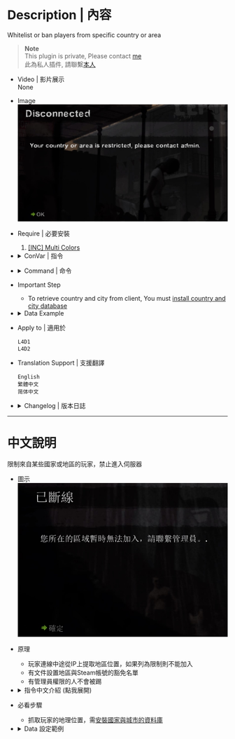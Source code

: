 # Description | 內容
Whitelist or ban players from specific country or area

> __Note__ <br/>
This plugin is private, Please contact [me](https://github.com/fbef0102/Game-Private_Plugin#私人插件列表-private-plugins-list)<br/>
此為私人插件, 請聯繫[本人](https://github.com/fbef0102/Game-Private_Plugin#私人插件列表-private-plugins-list)

* Video | 影片展示
<br>None

* Image
	<br/>![ban_country_player_1](image/ban_country_player_1.jpg)

* Require | 必要安裝
	1. [[INC] Multi Colors](https://github.com/fbef0102/L4D1_2-Plugins/releases/tag/Multi-Colors)

* <details><summary>ConVar | 指令</summary>

	* cfg/sourcemod/ban_country_player.cfg
		```php
		// 0=Plugin off, 1=Plugin on.
		ban_country_player_enable "1"
		
		// If 1, Announce to entire server if the connecting player got kicked
		ban_country_player_announce "1"

		// Players with these flags will not be kikced. (Empty = Everyone, -1: Nobody)
		ban_country_player_immune_flag "z"
		```
</details>

* <details><summary>Command | 命令</summary>

	* **Reload the 'ban country player' whitelist (Adm Require: ADMFLAG_ROOT)**
		```php
		sm_reloadlist_bca
		```

	* **View current 'ban country player' whitelist (Adm Require: ADMFLAG_ROOT)**
		```php
		sm_displaylist_bca
		```
</details>

* Important Step
	* To retrieve country and city from client, You must [install country and city database](/Tutorial_%E6%95%99%E5%AD%B8%E5%8D%80/English/Server/Install_Other_File#country-and-city-database)

* <details><summary>Data Example</summary>
	
	* configs/ban_country_player_whitelist.cfg
		```php
		//Area - Do not delete this line <== Restricted area
		Taiwan

		//Steam64 ID - Do not delete this line <== Whitelist steam ID
		XXXXXXXXXXXX
		```

	* [All country names](http://www.geonames.org/countries/)
	* [Steam ID finder](https://steamid.xyz/)
</details>

* Apply to | 適用於
	```
	L4D1
	L4D2
	```

* Translation Support | 支援翻譯
	```
	English
	繁體中文
	简体中文
	```

* <details><summary>Changelog | 版本日誌</summary>

	* v1.0 (2023-6-14)
		* Initial Release
</details>

- - - -
# 中文說明
限制來自某些國家或地區的玩家，禁止進入伺服器

* 圖示
	<br/>![ban_country_player_1](image/zho/ban_country_player_1.jpg)

* 原理
	* 玩家連線中途從IP上提取地區位置，如果列為限制則不能加入
	* 有文件設置地區與Steam帳號的豁免名單
	* 有管理員權限的人不會被踢

* <details><summary>指令中文介紹 (點我展開)</summary>

	* cfg/sourcemod/ban_country_player.cfg
		```php
		// 0=關閉插件, 1=啟動插件
		ban_country_player_enable "1"

		// 為1時，顯示被踢的玩家給全伺服器
		ban_country_player_announce "1"

		// 擁有這些權限的玩家，不會被踢
		ban_country_player_immune_flag "z"
		```
</details>

* 必看步驟
	* 抓取玩家的地理位置，需[安裝國家與城市的資料庫](/Tutorial_%E6%95%99%E5%AD%B8%E5%8D%80/Chinese_%E7%B9%81%E9%AB%94%E4%B8%AD%E6%96%87/Server/%E5%AE%89%E8%A3%9D%E5%85%B6%E4%BB%96%E6%AA%94%E6%A1%88%E6%95%99%E5%AD%B8#%E5%AE%89%E8%A3%9D%E5%9C%8B%E5%AE%B6%E8%88%87%E5%9F%8E%E5%B8%82%E7%9A%84%E8%B3%87%E6%96%99%E5%BA%AB)

* <details><summary>Data 設定範例</summary>
	
	* 文件位於 configs/ban_country_player_whitelist.cfg
		```php
		//Area - Do not delete this line <== 地區白名單 - 請勿刪除此行
		Taiwan

		//Steam64 ID - Do not delete this line <==  Steam ID 豁免名單，格式為SteamId 64 - 請勿刪除此行
		XXXXXXXXXXXX
		```

	* [所有地區的名稱](http://www.geonames.org/countries/)
	* [Steam ID 查找](https://steamid.xyz/)
</details>
